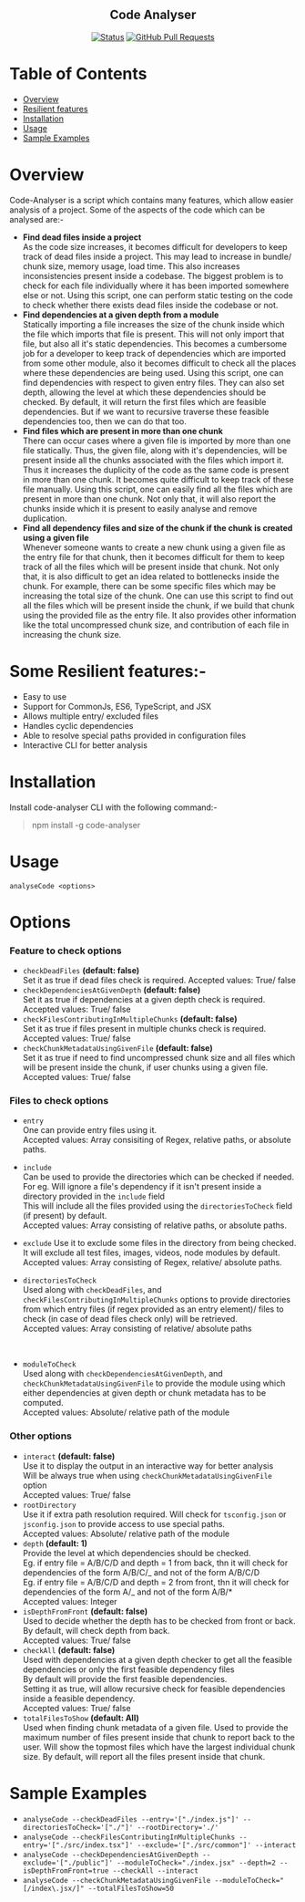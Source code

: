 <h2 align="center">Code Analyser</h2>
<div align="center">

[![Status](https://img.shields.io/badge/status-active-success.svg)]()
[![GitHub Pull Requests](https://img.shields.io/github/issues-pr/kylelobo/The-Documentation-Compendium.svg)](https://github.com/Daksh2104/code-analyser/pulls)

  </div>

# Table of Contents

- [Overview](#overview)
- [Resilient features](#some-resilient-features)
- [Installation](#installation)
- [Usage](#usage)
- [Sample Examples](#sample-examples)

# Overview

Code-Analyser is a script which contains many features, which allow easier analysis of a project. Some of the aspects of the code which can be analysed are:-

- **Find dead files inside a project**\
  As the code size increases, it becomes difficult for developers to keep track of dead files inside a project. This may lead to increase in bundle/ chunk size, memory usage, load time. This also increases inconsistencies present inside a codebase. The biggest problem is to check for each file individually where it has been imported somewhere else or not. Using this script, one can perform static testing on the code to check whether there exists dead files inside the codebase or not.
- **Find dependencies at a given depth from a module**\
  Statically importing a file increases the size of the chunk inside which the file which imports that file is present. This will not only import that file, but also all it's static dependencies. This becomes a cumbersome job for a developer to keep track of dependencies which are imported from some other module, also it becomes difficult to check all the places where these dependencies are being used. Using this script, one can find dependencies with respect to given entry files. They can also set depth, allowing the level at which these dependencies should be checked. By default, it will return the first files which are feasible dependencies. But if we want to recursive traverse these feasible dependencies too, then we can do that too.
- **Find files which are present in more than one chunk**\
  There can occur cases where a given file is imported by more than one file statically. Thus, the given file, along with it's dependencies, will be present inside all the chunks associated with the files which import it. Thus it increases the duplicity of the code as the same code is present in more than one chunk. It becomes quite difficult to keep track of these file manually. Using this script, one can easily find all the files which are present in more than one chunk. Not only that, it will also report the chunks inside which it is present to easily analyse and remove duplication.
- **Find all dependency files and size of the chunk if the chunk is created using a given file**\
   Whenever someone wants to create a new chunk using a given file as the entry file for that chunk, then it becomes difficult for them to keep track of all the files which will be present inside that chunk. Not only that, it is also difficult to get an idea related to bottlenecks inside the chunk. For example, there can be some specific files which may be increasing the total size of the chunk. One can use this script to find out all the files which will be present inside the chunk, if we build that chunk using the provided file as the entry file. It also provides other information like the total uncompressed chunk size, and contribution of each file in increasing the chunk size.
  <br>

# Some Resilient features:-

- Easy to use
- Support for CommonJs, ES6, TypeScript, and JSX
- Allows multiple entry/ excluded files
- Handles cyclic dependencies
- Able to resolve special paths provided in configuration files
- Interactive CLI for better analysis

# Installation

Install code-analyser CLI with the following command:-

> npm install -g code-analyser
> <br>

# Usage

`analyseCode <options>`

# Options

### Feature to check options

- `checkDeadFiles` **(default: false)** \
   Set it as true if dead files check is required.
  Accepted values: True/ false
  <br>
- `checkDependenciesAtGivenDepth` **(default: false)** \
   Set it as true if dependencies at a given depth check is required. \
   Accepted values: True/ false
  <br>
- `checkFilesContributingInMultipleChunks` **(default: false)** \
   Set it as true if files present in multiple chunks check is required.\
   Accepted values: True/ false
  <br>
- `checkChunkMetadataUsingGivenFile` **(default: false)**\
   Set it as true if need to find uncompressed chunk size and all files which will be present inside the chunk, if user chunks using a given file. \
   Accepted values: True/ false

### Files to check options

- `entry` \
   One can provide entry files using it. \
   Accepted values: Array consisiting of Regex, relative paths, or absolute paths.
  <br>
- `include` \
   Can be used to provide the directories which can be checked if needed. \
   For eg. Will ignore a file's dependency if it isn't present inside a directory provided in the `include` field \
  This will include all the files provided using the `directoriesToCheck` field (if present) by default. \
  Accepted values: Array consisting of relative paths, or absolute paths.
  <br>
- `exclude`
  Use it to exclude some files in the directory from being checked. \
   It will exclude all test files, images, videos, node modules by default. \
   Accepted values: Array consisting of Regex, relative/ absolute paths.
  <br>
- `directoriesToCheck` \
   Used along with `checkDeadFiles`, and `checkFilesContributingInMultipleChunks` options to provide directories from which entry files (if regex provided as an entry element)/
  files to check (in case of dead files check only) will be retrieved. \
   Accepted values: Array consisting of relative/ absolute paths

  <br>

- `moduleToCheck` \
  Used along with `checkDependenciesAtGivenDepth`, and `checkChunkMetadataUsingGivenFile` to provide the module using which either dependencies at given depth or chunk metadata has to be computed. \
  Accepted values: Absolute/ relative path of the module

### Other options

- `interact` **(default: false)** \
   Use it to display the output in an interactive way for better analysis \
   Will be always true when using `checkChunkMetadataUsingGivenFile` option \
   Accepted values: True/ false
  <br>
- `rootDirectory` \
   Use it if extra path resolution required. Will check for `tsconfig.json` or `jsconfig.json` to provide access to use special paths. \
   Accepted values: Absolute/ relative path of the module
  <br>
- `depth` **(default: 1)** \
   Provide the level at which dependencies should be checked. \
   Eg. if entry file = A/B/C/D and depth = 1 from back, thn it will check for dependencies of the form A/B/C/_ and not of the form A/B/C/D \
   Eg. if entry file = A/B/C/D and depth = 2 from front, thn it will check for dependencies of the form A/_ and not of the form A/B/\* \
   Accepted values: Integer
  <br>
- `isDepthFromFront` **(default: false)** \
   Used to decide whether the depth has to be checked from front or back. \
   By default, will check depth from back. \
   Accepted values: True/ false
  <br>
- `checkAll` **(default: false)** \
   Used with dependencies at a given depth checker to get all the feasible dependencies or only the first feasible dependency files \
   By default will provide the first feasible dependencies. \
   Setting it as true, will allow recursive check for feasible dependencies inside a feasible dependency. \
  Accepted values: True/ false
- `totalFilesToShow` **(default: All)** \
  Used when finding chunk metadata of a given file. Used to provide the maximum number of files present inside that chunk to report back to the user. Will show the topmost files which have the largest individual chunk size. By default, will report all the files present inside that chunk.

# Sample Examples

- `analyseCode --checkDeadFiles --entry='["./index.js"]' --directoriesToCheck='["./"]' --rootDirectory='./'`
- `analyseCode --checkFilesContributingInMultipleChunks --entry='["./src/index.tsx"]' --exclude='["./src/common"]' --interact`
- `analyseCode --checkDependenciesAtGivenDepth --exclude='["./public"]' --moduleToCheck="./index.jsx" --depth=2 --isDepthFromFront=true --checkAll --interact`
- `analyseCode --checkChunkMetadataUsingGivenFile --moduleToCheck="[/index\.jsx/]" --totalFilesToShow=50`
